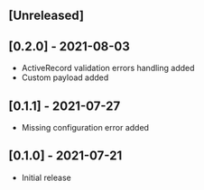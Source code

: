 ## [Unreleased]

## [0.2.0] - 2021-08-03

- ActiveRecord validation errors handling added
- Custom payload added

## [0.1.1] - 2021-07-27

- Missing configuration error added

## [0.1.0] - 2021-07-21

- Initial release
